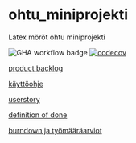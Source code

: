 # ohtu_miniprojekti
Latex möröt ohtu miniprojekti

![GHA workflow badge](https://github.com/hartonenolli/ohtu_miniprojekti/workflows/CI/badge.svg)
[![codecov](https://codecov.io/gh/hartonenolli/ohtu_miniprojekti/branch/main/graph/badge.svg?token=F09JGyBYmZ)](https://codecov.io/gh/hartonenolli/ohtu_miniprojekti)

[product backlog](https://github.com/users/hartonenolli/projects/1)

[käyttöohje](https://github.com/hartonenolli/ohtu_miniprojekti/blob/main/dokumentaatio/kaytto_ohje.md)

[userstory](https://github.com/hartonenolli/ohtu_miniprojekti/blob/main/dokumentaatio/userstory.md)

[definition of done](https://github.com/hartonenolli/ohtu_miniprojekti/blob/main/dokumentaatio/definition_of_done.md)

[burndown ja työmääräarviot](https://helsinkifi-my.sharepoint.com/:x:/g/personal/katakris_ad_helsinki_fi/EbP8F7BvYYBBqDhL_v3D42oBdMWc0VdeyTp1U0iYc5WA1g?e=jKhmDh)
